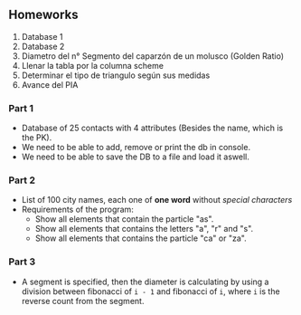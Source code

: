 ## Homeworks

1. Database 1
2. Database 2
3. Diametro del n° Segmento del caparzón de un molusco (Golden Ratio)
4. Llenar la tabla por la columna scheme
5. Determinar el tipo de triangulo según sus medidas
6. Avance del PIA


### Part 1

- Database of 25 contacts with 4 attributes (Besides the name, which is the PK).
- We need to be able to add, remove or print the db in console.
- We need to be able to save the DB to a file and load it aswell.


### Part 2

- List of 100 city names, each one of **one word** without _special characters_
- Requirements of the program:
  + Show all elements that contain the particle "as".
  + Show all elements that contains the letters "a", "r" and "s".
  + Show all elements that contains the particle "ca" or "za".


### Part 3

- A segment is specified, then the diameter is calculating by using a division between fibonacci of `i - 1` and fibonacci of `i`, where `i` is the reverse count from the segment.